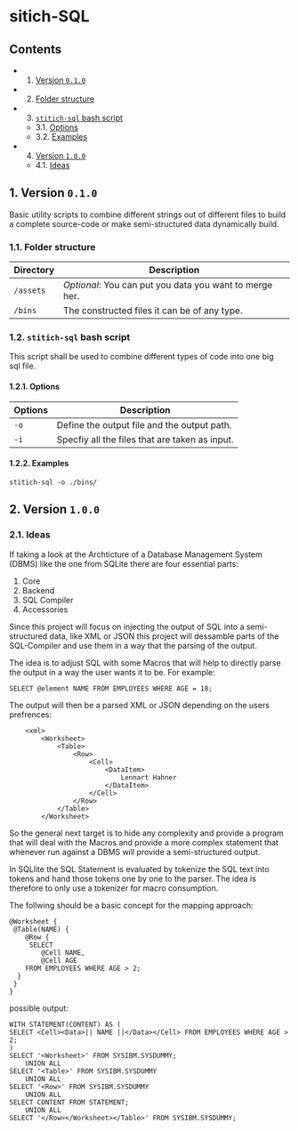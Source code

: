 # sitich-SQL
## Contents
* 1. [Version `0.1.0`](#Version0.1.0)
* 2. [Folder structure](#Folderstructure) 
* 3. [`stitich-sql` bash script](#stitich-sqlbashscript)
	* 3.1. [Options](#Options)
	* 3.2. [Examples](#Examples)
* 4. [Version `1.0.0`](#Version1.0.0)
	* 4.1. [Ideas](#Ideas)

##  1. <a name='Version0.1.0'></a>Version `0.1.0`
Basic utility scripts to combine different strings out of different files to build  a 
complete source-code or make semi-structured data dynamically build.  
 
###  1.1. <a name='Folderstructure'></a>Folder structure

| Directory | Description                                             |
| --------- | ------------------------------------------------------- |
| `/assets` | *Optional*: You can put you data you want to merge her. |
| `/bins`   | The constructed files it can be of any type.            |

###  1.2. <a name='stitich-sqlbashscript'></a>`stitich-sql` bash script
This script shall be used to combine different types of code into one big  
sql file.

####  1.2.1. <a name='Options'></a>Options

| Options   | Description                                      |
| --------- | ---------------------------------------------- |
| `-o`      | Define the output file and the output path.    |
| `-i`      | Specfiy all the files that are taken as input. |

####  1.2.2. <a name='Examples'></a>Examples

`stitich-sql -o ./bins/`

##  2. <a name='Version1.0.0'></a>Version `1.0.0`
###  2.1. <a name='Ideas'></a>Ideas
If taking a look at the Archticture of a Database Management System (DBMS) like
the one from SQLite there are four essential parts:

1. Core
2. Backend
3. SQL Compiler
4. Accessories

Since this project will focus on injecting the output of SQL into a 
semi-structured data, like XML or JSON this project will 
dessamble parts of the SQL-Compiler and use them in a way that the 
parsing of the output.

The idea is to adjust SQL with some Macros that will help to directly
parse the output in a way the user wants it to be. For example:

`SELECT @element NAME FROM EMPLOYEES WHERE AGE = 18;`

The output will then be a parsed XML or JSON depending on the users prefrences:
````
    <xml>
        <Worksheet>
            <Table>
                <Row>  
                    <Cell>
                        <DataItem>
                            Lennart Hahner
                        </DataItem>
                    </Cell>
                </Row>
            </Table>
        </Worksheet>
````
So the general next target is to hide any complexity and provide a program
that will deal with the Macros and provide a more complex statement that
whenever run against a DBMS will provide a semi-structured output.

In SQLlite the SQL Statement is evaluated by tokenize the SQL text into tokens
and hand those tokens one by one to the parser. The idea is therefore to only use a 
tokenizer for macro consumption. 

The follwing should be a basic concept for the mapping approach:

````
@Worksheet {
 @Table(NAME) {
    @Row {
     SELECT 
        @Cell NAME, 
        @Cell AGE 
    FROM EMPLOYEES WHERE AGE > 2;
  }
 }
}
```` 

possible output:

`````
WITH STATEMENT(CONTENT) AS (
SELECT <Cell><Data>|| NAME ||</Data></Cell> FROM EMPLOYEES WHERE AGE > 2;
)
SELECT '<Worksheet>' FROM SYSIBM.SYSDUMMY;
    UNION ALL
SELECT '<Table>' FROM SYSIBM.SYSDUMMY
    UNION ALL
SELECT '<Row>' FROM SYSIBM.SYSDUMMY
    UNION ALL
SELECT CONTENT FROM STATEMENT;
    UNION ALL
SELECT '</Row></Worksheet></Table>' FROM SYSIBM.SYSDUMMY;
``````

